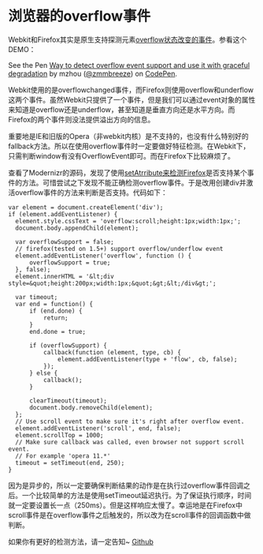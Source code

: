 浏览器的overflow事件
===

Webkit和Firefox其实是原生支持探测元素[overflow状态改变的事件](http://www.backalleycoder.com/2013/03/14/oft-overlooked-overflow-and-underflow-events/)。参看这个DEMO：

<p data-height="268" data-theme-id="0" data-slug-hash="otlwj" data-default-tab="result" data-user="zmmbreeze" class='codepen'>See the Pen <a href='http://codepen.io/zmmbreeze/pen/otlwj/'>Way to detect overflow event support and use it with graceful degradation</a> by mzhou (<a href='http://codepen.io/zmmbreeze'>@zmmbreeze</a>) on <a href='http://codepen.io'>CodePen</a>.</p>
<script async src="//assets.codepen.io/assets/embed/ei.js"></script>

Webkit使用的是overflowchanged事件，而Firefox则使用overflow和underflow这两个事件。虽然Webkit只提供了一个事件，但是我们可以通过event对象的属性来知道是overflow还是underflow，甚至知道是垂直方向还是水平方向。而Firefox的两个事件则没法提供溢出方向的信息。

重要地是IE和旧版的Opera（非webkit内核）是不支持的，也没有什么特别好的fallback方法。所以在使用overflow事件时一定要做好特征检测。在Webkit下，只需判断window有没有OverflowEvent即可。而在Firefox下比较麻烦了。

查看了Modernizr的源码，发现了使用[setAtrribute来检测Firefox](http://perfectionkills.com/detecting-event-support-without-browser-sniffing/)是否支持某个事件的方法。可惜尝试之下发现不能正确检测overflow事件。于是改用创建div并激活overflow事件的方法来判断是否支持。代码如下：

    var element = document.createElement('div');
    if (element.addEventListener) {
      element.style.cssText = 'overflow:scroll;height:1px;width:1px;';
      document.body.appendChild(element);

      var overflowSupport = false;
      // firefox(tested on 1.5+) support overflow/underflow event
      element.addEventListener('overflow', function () {
          overflowSupport = true;
      }, false);
      element.innerHTML = '&lt;div style=&quot;height:200px;width:1px;&quot;&gt;&lt;/div&gt;';

      var timeout;
      var end = function() {
          if (end.done) {
              return;
          }
          end.done = true;

          if (overflowSupport) {
              callback(function (element, type, cb) {
                  element.addEventListener(type + 'flow', cb, false);
              });
          } else {
              callback();
          }

          clearTimeout(timeout);
          document.body.removeChild(element);
      };
      // Use scroll event to make sure it's right after overflow event.
      element.addEventListener('scroll', end, false);
      element.scrollTop = 1000;
      // Make sure callback was called, even browser not support scroll event.
      // For example 'opera 11.*'
      timeout = setTimeout(end, 250);
    }

因为是异步的，所以一定要确保判断结果的动作是在执行过overflow事件回调之后。一个比较简单的方法是使用setTimeout延迟执行。为了保证执行顺序，时间就一定要设置长一点（250ms）。但是这样响应太慢了。幸运地是在Firefox中scroll事件是在overflow事件之后触发的，所以改为在scroll事件的回调函数中做判断。

如果你有更好的检测方法，请一定告知~ [Github](https://github.com/zmmbreeze/useOverflowEvent)
